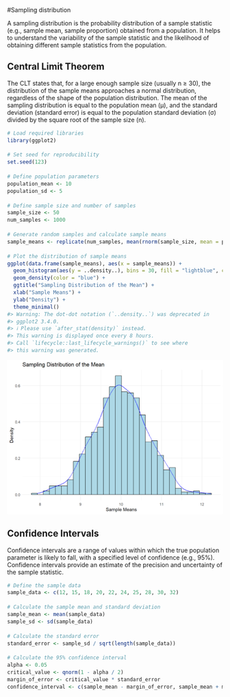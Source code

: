 #Sampling distribution

A sampling distribution is the probability distribution of a sample statistic (e.g., sample mean, sample proportion) obtained from a population. It helps to understand the variability of the sample statistic and the likelihood of obtaining different sample statistics from the population.

## Central Limit Theorem

The CLT states that, for a large enough sample size (usually n ≥ 30), the distribution of the sample means approaches a normal distribution, regardless of the shape of the population distribution. The mean of the sampling distribution is equal to the population mean (μ), and the standard deviation (standard error) is equal to the population standard deviation (σ) divided by the square root of the sample size (n).


```r
# Load required libraries
library(ggplot2)

# Set seed for reproducibility
set.seed(123)

# Define population parameters
population_mean <- 10
population_sd <- 5

# Define sample size and number of samples
sample_size <- 50
num_samples <- 1000

# Generate random samples and calculate sample means
sample_means <- replicate(num_samples, mean(rnorm(sample_size, mean = population_mean, sd = population_sd)))

# Plot the distribution of sample means
ggplot(data.frame(sample_means), aes(x = sample_means)) +
  geom_histogram(aes(y = ..density..), bins = 30, fill = "lightblue", color = "black") +
  geom_density(color = "blue") +
  ggtitle("Sampling Distribution of the Mean") +
  xlab("Sample Means") +
  ylab("Density") +
  theme_minimal()
#> Warning: The dot-dot notation (`..density..`) was deprecated in
#> ggplot2 3.4.0.
#> ℹ Please use `after_stat(density)` instead.
#> This warning is displayed once every 8 hours.
#> Call `lifecycle::last_lifecycle_warnings()` to see where
#> this warning was generated.
```

<img src="08-samplingdistribution_files/figure-html/unnamed-chunk-1-1.png" width="672" />

## Confidence Intervals
Confidence intervals are a range of values within which the true population parameter is likely to fall, with a specified level of confidence (e.g., 95%). Confidence intervals provide an estimate of the precision and uncertainty of the sample statistic.

```r
# Define the sample data
sample_data <- c(12, 15, 18, 20, 22, 24, 25, 28, 30, 32)

# Calculate the sample mean and standard deviation
sample_mean <- mean(sample_data)
sample_sd <- sd(sample_data)

# Calculate the standard error
standard_error <- sample_sd / sqrt(length(sample_data))

# Calculate the 95% confidence interval
alpha <- 0.05
critical_value <- qnorm(1 - alpha / 2)
margin_of_error <- critical_value * standard_error
confidence_interval <- c(sample_mean - margin_of_error, sample_mean + margin_of_error)
```
